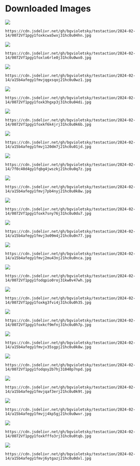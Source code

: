 # Downloaded Images

![](https://cdn.jsdelivr.net/gh/bgvioletsky/testaction/2024-02-14/0072Vf1pgy1foxkcwa5wxj31hc0u04hn.jpg)
```
https://cdn.jsdelivr.net/gh/bgvioletsky/testaction/2024-02-14/0072Vf1pgy1foxkcwa5wxj31hc0u04hn.jpg
```
![](https://cdn.jsdelivr.net/gh/bgvioletsky/testaction/2024-02-14/0072Vf1pgy1foxlo6rle0j31hc0u0wx0.jpg)
```
https://cdn.jsdelivr.net/gh/bgvioletsky/testaction/2024-02-14/0072Vf1pgy1foxlo6rle0j31hc0u0wx0.jpg
```
![](https://cdn.jsdelivr.net/gh/bgvioletsky/testaction/2024-02-14/a15b4afegy1fmvjqgxsqoj21hc0u0wz1.jpg)
```
https://cdn.jsdelivr.net/gh/bgvioletsky/testaction/2024-02-14/a15b4afegy1fmvjqgxsqoj21hc0u0wz1.jpg
```
![](https://cdn.jsdelivr.net/gh/bgvioletsky/testaction/2024-02-14/0072Vf1pgy1foxk3hgxp3j31hc0u04di.jpg)
```
https://cdn.jsdelivr.net/gh/bgvioletsky/testaction/2024-02-14/0072Vf1pgy1foxk3hgxp3j31hc0u04di.jpg
```
![](https://cdn.jsdelivr.net/gh/bgvioletsky/testaction/2024-02-14/0072Vf1pgy1foxkf6k4jrj31hc0u0k6b.jpg)
```
https://cdn.jsdelivr.net/gh/bgvioletsky/testaction/2024-02-14/0072Vf1pgy1foxkf6k4jrj31hc0u0k6b.jpg
```
![](https://cdn.jsdelivr.net/gh/bgvioletsky/testaction/2024-02-14/a15b4afegy1fmvj120dm7j21hc0u01jd.jpg)
```
https://cdn.jsdelivr.net/gh/bgvioletsky/testaction/2024-02-14/a15b4afegy1fmvj120dm7j21hc0u01jd.jpg
```
![](https://cdn.jsdelivr.net/gh/bgvioletsky/testaction/2024-02-14/7f0c40d4gy1fqbg4jwszkj21hc0u0q7z.jpg)
```
https://cdn.jsdelivr.net/gh/bgvioletsky/testaction/2024-02-14/7f0c40d4gy1fqbg4jwszkj21hc0u0q7z.jpg
```
![](https://cdn.jsdelivr.net/gh/bgvioletsky/testaction/2024-02-14/a15b4afegy1fmvj7pb4nyj21hc0u0k8w.jpg)
```
https://cdn.jsdelivr.net/gh/bgvioletsky/testaction/2024-02-14/a15b4afegy1fmvj7pb4nyj21hc0u0k8w.jpg
```
![](https://cdn.jsdelivr.net/gh/bgvioletsky/testaction/2024-02-14/0072Vf1pgy1foxk7sny76j31hc0u0du7.jpg)
```
https://cdn.jsdelivr.net/gh/bgvioletsky/testaction/2024-02-14/0072Vf1pgy1foxk7sny76j31hc0u0du7.jpg
```
![](https://cdn.jsdelivr.net/gh/bgvioletsky/testaction/2024-02-14/a15b4afegy1fmvj3o09m4j21hc0u0n77.jpg)
```
https://cdn.jsdelivr.net/gh/bgvioletsky/testaction/2024-02-14/a15b4afegy1fmvj3o09m4j21hc0u0n77.jpg
```
![](https://cdn.jsdelivr.net/gh/bgvioletsky/testaction/2024-02-14/a15b4afegy1fmvj2mu43nj21hc0u0nca.jpg)
```
https://cdn.jsdelivr.net/gh/bgvioletsky/testaction/2024-02-14/a15b4afegy1fmvj2mu43nj21hc0u0nca.jpg
```
![](https://cdn.jsdelivr.net/gh/bgvioletsky/testaction/2024-02-14/0072Vf1pgy1fodqpio0roj31kw0v47wh.jpg)
```
https://cdn.jsdelivr.net/gh/bgvioletsky/testaction/2024-02-14/0072Vf1pgy1fodqpio0roj31kw0v47wh.jpg
```
![](https://cdn.jsdelivr.net/gh/bgvioletsky/testaction/2024-02-14/0072Vf1pgy1foxkg3fvi4j31hc0u0h35.jpg)
```
https://cdn.jsdelivr.net/gh/bgvioletsky/testaction/2024-02-14/0072Vf1pgy1foxkg3fvi4j31hc0u0h35.jpg
```
![](https://cdn.jsdelivr.net/gh/bgvioletsky/testaction/2024-02-14/0072Vf1pgy1foxkcf9mfnj31hc0u0h7p.jpg)
```
https://cdn.jsdelivr.net/gh/bgvioletsky/testaction/2024-02-14/0072Vf1pgy1foxkcf9mfnj31hc0u0h7p.jpg
```
![](https://cdn.jsdelivr.net/gh/bgvioletsky/testaction/2024-02-14/a15b4afegy1fmvjv35sgpj21hc0u0k8w.jpg)
```
https://cdn.jsdelivr.net/gh/bgvioletsky/testaction/2024-02-14/a15b4afegy1fmvjv35sgpj21hc0u0k8w.jpg
```
![](https://cdn.jsdelivr.net/gh/bgvioletsky/testaction/2024-02-14/0072Vf1pgy1fodqoy2b7hj31040p7npd.jpg)
```
https://cdn.jsdelivr.net/gh/bgvioletsky/testaction/2024-02-14/0072Vf1pgy1fodqoy2b7hj31040p7npd.jpg
```
![](https://cdn.jsdelivr.net/gh/bgvioletsky/testaction/2024-02-14/a15b4afegy1fmvjqaf3erj21hc0u0k9t.jpg)
```
https://cdn.jsdelivr.net/gh/bgvioletsky/testaction/2024-02-14/a15b4afegy1fmvjqaf3erj21hc0u0k9t.jpg
```
![](https://cdn.jsdelivr.net/gh/bgvioletsky/testaction/2024-02-14/a15b4afegy1fmvjj4kp5gj21hc0u0wvr.jpg)
```
https://cdn.jsdelivr.net/gh/bgvioletsky/testaction/2024-02-14/a15b4afegy1fmvjj4kp5gj21hc0u0wvr.jpg
```
![](https://cdn.jsdelivr.net/gh/bgvioletsky/testaction/2024-02-14/0072Vf1pgy1foxkfffo3rj31hc0u0tqb.jpg)
```
https://cdn.jsdelivr.net/gh/bgvioletsky/testaction/2024-02-14/0072Vf1pgy1foxkfffo3rj31hc0u0tqb.jpg
```
![](https://cdn.jsdelivr.net/gh/bgvioletsky/testaction/2024-02-14/a15b4afegy1fmvj6ytgazj21hc0u0dxl.jpg)
```
https://cdn.jsdelivr.net/gh/bgvioletsky/testaction/2024-02-14/a15b4afegy1fmvj6ytgazj21hc0u0dxl.jpg
```
